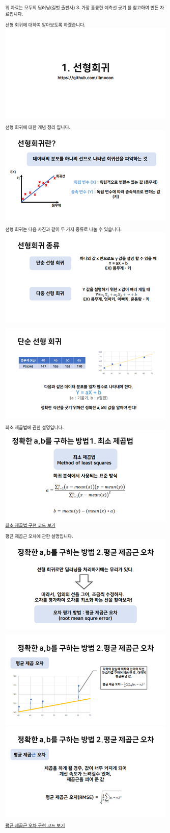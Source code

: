 
위 자료는 모두의 딥러닝(길벗 출판사) 3. 가장 훌륭한 예측선 긋기 를 참고하여 만든 자료입니다.

선형 회귀에 대하여 알아보도록 하겠습니다.
<img src="/img/1-1.png" style="max-width:100%;">

선형 회귀에 대한 개념 정리 입니다.
<img src="/img/1-2.png" style="max-width:100%;">

선형 회귀는 다음 사진과 같이 두 가지 종류로 나눌 수 있습니다.
<img src="/img/1-3.png" style="max-width:100%;">

<img src="/img/1-4.png" style="max-width:100%;">

최소 제곱법에 관한 설명입니다.
<img src="/img/1-5.png" style="max-width:100%;">
[최소 제곱법 구현 코드 보기](https://github.com/llmooon/deep_learning/blob/master/basic/Deep_learning/1_MethodOfLeastSquares.py)


평균 제곱근 오차에 관한 설명입니다.
<img src="/img/1-6.png" style="max-width:100%;">

<img src="/img/1-7.png" style="max-width:100%;">

<img src="/img/1-8.png" style="max-width:100%;">

[평균 제곱근 오차 구현 코드 보기](https://github.com/llmooon/deep_learning/blob/master/basic/Deep_learning/1_RootMeanSquaredError.py)
